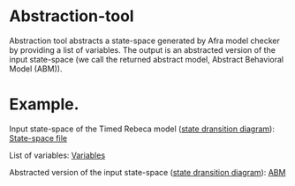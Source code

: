 # Abstraction-tool

Abstraction tool abstracts a state-space generated by Afra model checker by providing a list of variables.
The output is an abstracted version of the input state-space (we call the returned abstract model, Abstract Behavioral Model (ABM)).

# Example.

Input state-space of the Timed Rebeca model (<a href="https://github.com/fereidoun-moradi/Abstraction-tool/blob/main/OneRoomTemp_mode_diagram.png">state dransition diagram</a>): <a href="https://github.com/fereidoun-moradi/Abstraction-tool/blob/main/OneRoomTemp_mode.statespace">State-space file</a>

List of variables:  <a href="https://github.com/fereidoun-moradi/Abstraction-tool/blob/main/inputVar.txt">Variables</a>

Abstracted version of the input state-space (<a href="https://github.com/fereidoun-moradi/Abstraction-tool/blob/main/miniModel.jpg">state dransition diagram</a>): <a href="https://github.com/fereidoun-moradi/Abstraction-tool/blob/main/miniModel.statespace">ABM</a>  


